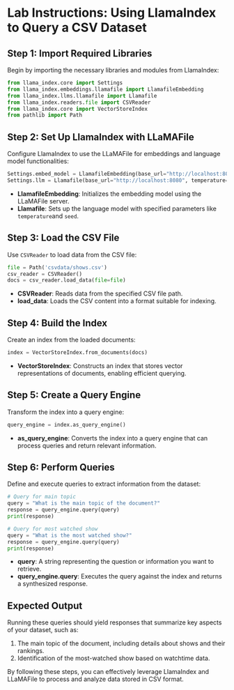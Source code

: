 # **Lab Instructions: Using LlamaIndex to Query a CSV Dataset**

## Step 1: Import Required Libraries

Begin by importing the necessary libraries and modules from LlamaIndex:

```python
from llama_index.core import Settings
from llama_index.embeddings.llamafile import LlamafileEmbedding
from llama_index.llms.llamafile import Llamafile
from llama_index.readers.file import CSVReader
from llama_index.core import VectorStoreIndex
from pathlib import Path
```

## Step 2: Set Up LlamaIndex with LLaMAFile

Configure LlamaIndex to use the LLaMAFile for embeddings and language model functionalities:

```python
Settings.embed_model = LlamafileEmbedding(base_url="http://localhost:8080")
Settings.llm = Llamafile(base_url="http://localhost:8080", temperature=0, seed=0)
```

- **LlamafileEmbedding**: Initializes the embedding model using the LLaMAFile server.
- **Llamafile**: Sets up the language model with specified parameters like `temperature`and `seed`.

## Step 3: Load the CSV File

Use `CSVReader` to load data from the CSV file:

```python
file = Path('csvdata/shows.csv')
csv_reader = CSVReader()
docs = csv_reader.load_data(file=file)
```

- **CSVReader**: Reads data from the specified CSV file path.
- **load_data**: Loads the CSV content into a format suitable for indexing.

## Step 4: Build the Index

Create an index from the loaded documents:

```python
index = VectorStoreIndex.from_documents(docs)
```

- **VectorStoreIndex**: Constructs an index that stores vector representations of documents, enabling efficient querying.

## Step 5: Create a Query Engine

Transform the index into a query engine:

```python
query_engine = index.as_query_engine()
```

- **as_query_engine**: Converts the index into a query engine that can process queries and return relevant information.

## Step 6: Perform Queries

Define and execute queries to extract information from the dataset:

```python
# Query for main topic
query = "What is the main topic of the document?"
response = query_engine.query(query)
print(response)

# Query for most watched show
query = "What is the most watched show?"
response = query_engine.query(query)
print(response)
```

- **query**: A string representing the question or information you want to retrieve.
- **query_engine.query**: Executes the query against the index and returns a synthesized response.

## Expected Output

Running these queries should yield responses that summarize key aspects of your dataset, such as:

1. The main topic of the document, including details about shows and their rankings.
2. Identification of the most-watched show based on watchtime data.

By following these steps, you can effectively leverage LlamaIndex and LLaMAFile to process and analyze data stored in CSV format.